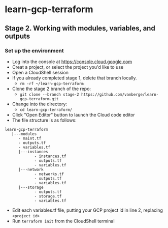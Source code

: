 # learn-gcp-terraform

## Stage 2.  Working with modules, variables, and outputs
### Set up the environment
* Log into the console at https://console.cloud.google.com
* Creat a project, or select the project you'd like to use
* Open a CloudShell session
* If you already completed stage 1, delete that branch locally.
  * ```rm -rf ~/learn-gcp-terraform```
* Clone the stage 2 branch of the repo:
  * ```git clone --branch stage-2 https://github.com/vanberge/learn-gcp-terraform.git```
* Change into the directory:
  * ```cd learn-gcp-terraform/```
* Click "Open Editor" button to launch the Cloud code editor
* The file structure is as follows:
```
learn-gcp-terraform
   |---modules
      - maint.tf
      - outputs.tf
      - variables.tf
      |---instances
             - instances.tf
             - outputs.tf
             - variables.tf
      |---network
             - networks.tf
             - outputs.tf
             - variables.tf
      |---storage
             - outputs.tf
             - storage.tf
             - variables.tf
```
* Edit each variables.tf file, putting your GCP project id in line 2, replacing ```<project id>```
* Run ```terraform init``` from the CloudShell terminal

             

